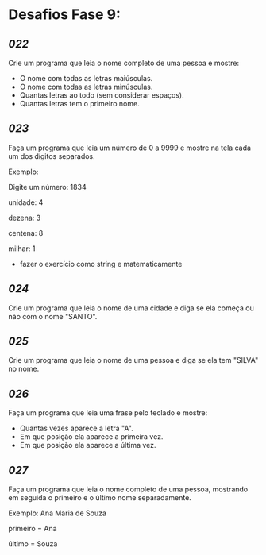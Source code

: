 # Desafios Fase 9:

## ***022***
Crie um programa que leia o nome completo de uma pessoa e mostre:
- O nome com todas as letras maiúsculas.
- O nome com todas as letras minúsculas.
- Quantas letras ao todo (sem considerar espaços).
- Quantas letras tem o primeiro nome.


## ***023***
Faça um programa que leia um número de 0 a 9999 e mostre na tela cada um dos dígitos separados.

Exemplo:

Digite um número: 1834

unidade: 4

dezena: 3

centena: 8

milhar: 1

* fazer o exercício como string e matematicamente


## ***024***
Crie um programa que leia o nome de uma cidade e diga se ela começa ou não com o nome "SANTO".


## ***025***
Crie um programa que leia o nome de uma pessoa e diga se ela tem "SILVA" no nome.


## ***026***
Faça um programa que leia uma frase pelo teclado e mostre:
- Quantas vezes aparece a letra "A".
- Em que posição ela aparece a primeira vez.
- Em que posição ela aparece a última vez.


## ***027***
Faça um programa que leia o nome completo de uma pessoa, mostrando em seguida o primeiro e o último nome separadamente.

Exemplo: Ana Maria de Souza

primeiro = Ana

último = Souza